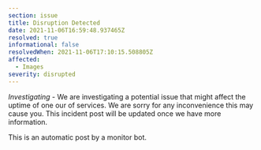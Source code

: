 ```yaml
---
section: issue
title: Disruption Detected
date: 2021-11-06T16:59:48.937465Z
resolved: true
informational: false
resolvedWhen: 2021-11-06T17:10:15.508805Z
affected:
  - Images
severity: disrupted
---
```

*Investigating* - We are investigating a potential issue that might affect the uptime of one our of services. We are sorry for any inconvenience this may cause you. This incident post will be updated once we have more information.

This is an automatic post by a monitor bot.
        